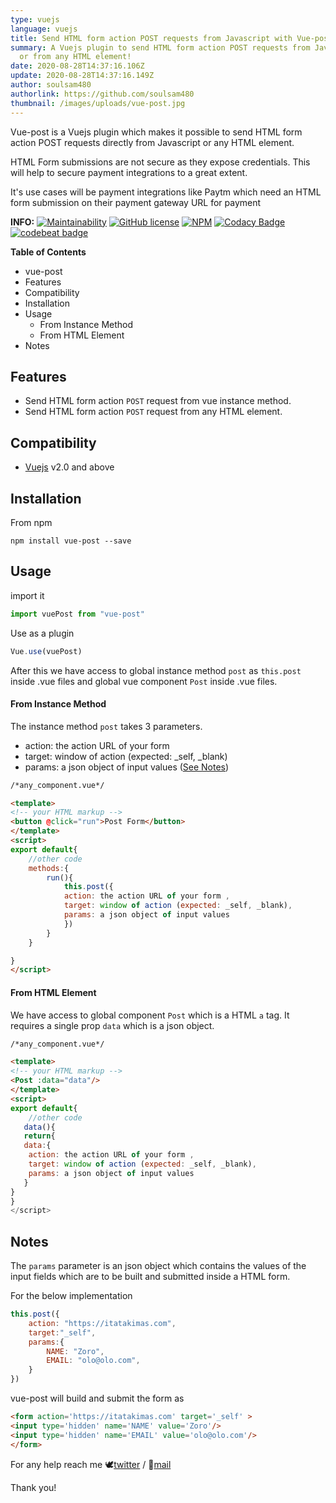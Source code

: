 ```yaml
---
type: vuejs
language: vuejs
title: Send HTML form action POST requests from Javascript with Vue-post
summary: A Vuejs plugin to send HTML form action POST requests from Javascript
  or from any HTML element!
date: 2020-08-28T14:37:16.106Z
update: 2020-08-28T14:37:16.149Z
author: soulsam480
authorlink: https://github.com/soulsam480
thumbnail: /images/uploads/vue-post.jpg
---
```

Vue-post is a Vuejs plugin which makes it possible to send HTML form action POST requests directly from Javascript or any HTML element.

HTML Form submissions are not secure as they expose credentials. This will help to secure payment integrations to a great extent.

It's use cases will be payment integrations like Paytm which need an HTML form submission on their payment gateway URL for payment

**INFO:** [![Maintainability](https://api.codeclimate.com/v1/badges/52cb5804fcac30538c35/maintainability)](https://codeclimate.com/github/soulsam480/vue-post/maintainability)
[![GitHub license](https://img.shields.io/github/license/Naereen/StrapDown.js.svg)](https://github.com/soulsam480/ecom-cms/blob/master/LICENSE.md)
[![NPM](https://img.shields.io/npm/v/vue-post)](https://www.npmjs.com/package/vue-post)
[![Codacy Badge](https://app.codacy.com/project/badge/Grade/4675e03e44cc4d4ea4f3d38e2bfd61d0)](https://www.codacy.com/manual/soulsam480/vue-post?utm_source=github.com&utm_medium=referral&utm_content=soulsam480/vue-post&utm_campaign=Badge_Grade)
[![codebeat badge](https://codebeat.co/badges/f5d2b1b9-8709-4af7-a50f-286cd7370a71)](https://codebeat.co/projects/github-com-soulsam480-vue-post-master)

**Table of Contents**

- vue-post
- Features
- Compatibility
- Installation
- Usage
  - From Instance Method
  - From HTML Element
- Notes

## Features

* Send HTML form action `POST` request from vue instance method.
* Send HTML form action `POST` request from any HTML element.

## Compatibility

* [Vuejs](https://vuejs.org) v2.0 and above

## Installation

From npm

```shell
npm install vue-post --save
```
## Usage

import it

```javascript
import vuePost from "vue-post"
```

Use as a plugin

```javascript
Vue.use(vuePost)
```

After this we have access to global instance method `post` as `this.post` inside .vue files and global vue component `Post` inside .vue files.

#### From Instance Method

The instance method `post` takes 3 parameters.

* action: the action URL of your form 
* target: window of action (expected: _self, _blank)
* params: a json object of input values ([See Notes](#notes))

```html
/*any_component.vue*/

<template>
<!-- your HTML markup -->
<button @click="run">Post Form</button>
</template>
<script>
export default{
    //other code
    methods:{
        run(){
            this.post({
			action: the action URL of your form ,
			target: window of action (expected: _self, _blank),
			params: a json object of input values
            })
        }
    }

}
</script>
```

#### From HTML Element

We have access to global component `Post` which is a HTML `a` tag. It requires a single prop `data` which is a json object. 

```html
/*any_component.vue*/

<template>
<!-- your HTML markup -->
<Post :data="data"/>
</template>
<script>
export default{
    //other code
   data(){
   return{
   data:{
   	action: the action URL of your form ,
	target: window of action (expected: _self, _blank),
	params: a json object of input values
   }
}
}
</script>
```

## Notes

The `params` parameter is an json object which contains the values of the input fields which are to be built and submitted inside a HTML form.

For the below implementation

```javascript
this.post({
    action: "https://itatakimas.com",
    target:"_self",
    params:{
        NAME: "Zoro",
        EMAIL: "olo@olo.com",
    }
})
```

vue-post will build and submit the form as

```html
<form action='https://itatakimas.com' target='_self' >
<input type='hidden' name='NAME' value='Zoro'/>
<input type='hidden' name='EMAIL' value='olo@olo.com'/>
</form>
```

For any help reach me 🕊[twitter](https://twitter.com/sambitsahoojs) / 📧[mail](mailto:soulsam480@hotmail.com)

Thank you!